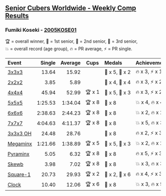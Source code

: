 <style>table {white-space: nowrap;}</style>

## [Senior Cubers Worldwide - Weekly Comp Results](/scw-comp/results/)
### Fumiki Koseki - [2005KOSE01](https://www.worldcubeassociation.org/persons/2005KOSE01)

<span style="white-space: nowrap;">🏆 = overall winner</span>, <span style="white-space: nowrap;">🥇 = 1st senior</span>, <span style="white-space: nowrap;">🥈 = 2nd senior</span>, <span style="white-space: nowrap;">🥉 = 3rd senior</span>, <span style="white-space: nowrap;">💥 = overall record (age group)</span>, <span style="white-space: nowrap;">🔥 = PR average</span>, <span style="white-space: nowrap;">⚡ = PR single</span>.

| Event | Single | Average | Cups | Medals | Achievements|
| :-- | --: | --: | :--: | :-- | :-- |
| [3x3x3](333.md) | 13.64 | 15.92 |  | 🥈 x 5, 🥉 x 2 | 🔥 x 3, ⚡ x 1 |
| [2x2x2](222.md) | 3.85 | 5.89 |  | 🥈 x 4, 🥉 x 4 | 🔥 x 3, ⚡ x 2 |
| [4x4x4](444.md) | 45.94 | 52.99 | 🏆 x 1 | 🥇 x 5, 🥈 x 3 | 🔥 x 3, ⚡ x 2 |
| [5x5x5](555.md) | 1:25.53 | 1:34.04 | 🏆 x 8 | 🥇 x 8 | 💥 x 4, 🔥 x 4, ⚡ x 3 |
| [6x6x6](666.md) | 2:38.63 | 2:44.23 | 🏆 x 8 | 🥇 x 8 | 💥 x 2, 🔥 x 2, ⚡ x 2 |
| [7x7x7](777.md) | 4:04.63 | 4:11.37 | 🏆 x 8 | 🥇 x 8 | 💥 x 5, 🔥 x 3, ⚡ x 4 |
| [3x3x3 OH](333oh.md) | 24.48 | 28.76 |  | 🥈 x 8 | 🔥 x 2, ⚡ x 3 |
| [Megaminx](minx.md) | 1:21.66 | 1:38.89 | 🏆 x 5 | 🥇 x 5, 🥈 x 3 | 💥 x 2, 🔥 x 2, ⚡ x 1 |
| [Pyraminx](pyram.md) | 5.05 | 6.32 | 🏆 x 8 | 🥇 x 8 | 🔥 x 5, ⚡ x 3 |
| [Skewb](skewb.md) | 3.98 | 7.02 | 🏆 x 8 | 🥇 x 8 | 💥 x 3, 🔥 x 3, ⚡ x 3 |
| [Square-1](sq1.md) | 20.73 | 29.93 | 🏆 x 2 | 🥇 x 2, 🥈 x 6 | 🔥 x 4, ⚡ x 3 |
| [Clock](clock.md) | 10.40 | 12.06 | 🏆 x 6 | 🥇 x 8 | 💥 x 3, 🔥 x 5, ⚡ x 3 |

<!-- Global site tag (gtag.js) - Google Analytics -->
<script async src="https://www.googletagmanager.com/gtag/js?id=UA-86348435-3"></script>
<script>window.dataLayer = window.dataLayer || []; function gtag() {dataLayer.push(arguments);} gtag('js', new Date()); gtag('config', 'UA-86348435-3');</script>
